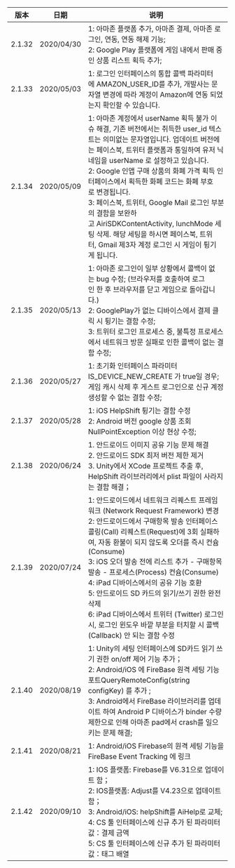 |  版本   |  日期  |  说明 |
|  ----  | ----  |   ----  |
| 2.1.32  | 2020/04/30 | 1: 아마존 플랫폼 추가, 아마존 결제, 아마존 로그인, 연동, 연동 해제 기능;<br>2: Google Play 플랫폼에 게임 내에서 판매 중인 상품 리스트 획득 추가;  |
| 2.1.33  | 2020/05/03 | 1: 로그인 인터페이스의 통합 콜백 파라미터에 AMAZON_USER_ID를 추가, 개발사는 문자열 변경에 따라 계정이 Amazon에 연동 되었는지 확인할 수 있습니다.  |
| 2.1.34  | 2020/05/09 | 1: 아마존 계정에서 userName 획득 불가 이슈 해결, 기존 버전에서는 취득한 user_id 텍스트는 의미없는 문자열입니다. 업데이트 버전에는 페이스북, 트위터 플랫폼과 통일하여 유저 닉네임을 userName 로 설정하고 있습니다.<br> 2: Google 인앱 구매 상품의 화폐 가격 획득 인터페이스에서 획득한 화폐 코드는 화폐 부호로 변경됩니다.<br> 3: 페이스북, 트위터, Google Mail 로그인 부분의 결함을 보완하고 AiriSDKContentActivity, lunchMode 세팅 삭제. 해당 세팅을 하시면 페이스북, 트위터, Gmail 제3자 계정 로그인 시 ​​게임이 튕기게 됩니다. |
| 2.1.35  | 2020/05/13 | 1: 아마존 로그인이 일부 상황에서 콜백이 없는 bug 수정; (브라우저를 호출하여 로그인 한 후 브라우저를 닫고 게임으로 돌아갑니다.) <br>2: GooglePlay가 없는 디바이스에서 결제 클릭 시 튕기는 결함 수정;<br>3: 트위터 로그인 프로세스 중, 불특정 프로세스에서 네트워크 방문 실패로 인한 콜백이 없는 결함 수정;  |
| 2.1.36  | 2020/05/27 | 1: 초기화 인터페이스 파라미터 IS_DEVICE_NEW_CREATE 가 true일 경우; 게임 캐시 삭제 후 게스트 로그인으로 신규 계정 생성할 수 없는 결함 수정; |
| 2.1.37  | 2020/05/28 | 1: iOS HelpShift 튕기는 결함 수정<br>2: Android 버전 google 상품 조회 NullPointException 이상 현상 수정; |
| 2.1.38  | 2020/06/24 | 1. 안드로이드 이미지 공유 기능 문제 해결<br>2. 안드로이드 SDK 최저 버전 제한 제거<br>3. Unity에서 XCode 프로젝트 추출 후, HelpShift 라이브러리에서 plist 파일이 사라지는 결함 해결； |
| 2.1.39  | 2020/07/24 | 1: 안드로이드에서 네트워크 리퀘스트 프레임워크 (Network Request Framework) 변경<br>2: 안드로이드에서 구매항목 발송 인터페이스 콜링(Call) 리퀘스트(Request)에 3회 실패하여, 자동 환불이 되지 않도록 오더를 즉시 컨슘(Consume)<br>3: iOS 오더 발송 전에 리스트 추가 - 구매항목 발송 - 프로세스(Process) 컨슘(Consume) <br>4: iPad 디바이스에서의 공유 기능 호환<br>5: 안드로이드 SD 카드의 읽기/쓰기 권한 완전 삭제<br>6: iPad 디바이스에서 트위터 (Twitter) 로그인 시, 로그인 윈도우 바깥 부분을 터치할 시 콜백(Callback) 안 되는 결함 수정 |
| 2.1.40  | 2020/08/19 | 1: Unity의 세팅 인터페이스에 SD카드 읽기 쓰기 권한 on/off 제어 기능 추가；<br>2: Android/iOS 에 FireBase 원격 세팅 기능 포트QueryRemoteConfig(string configKey) 를 추가 ;<br>3: Android에서 FireBase 라이브러리를 업데이트 하여 Android P 디바이스가 binder 수량 제한으로 인해 아마존 pad에서 crash를 일으키는 문제 해결;|
| 2.1.41  | 2020/08/21 | 1: Android/iOS Firebase의 원격 세팅 기능을 FireBase Event Tracking 에 링크 |
| 2.1.42  | 2020/09/10 | 1: IOS 플랫폼: Firebase를 V6.31으로 업데이트 함；<br>2: IOS플랫폼: Adjust를 V4.23으로 업데이트 함；<br>3: Android/iOS: helpShift를 AiHelp로 교체;<br>4: CS 툴 인터페이스에 신규 추가 된 파라미터 값：결제 금액<br>5: CS 툴 인터페이스에 신규 추가 된 파라미터 값：태그 배열|
